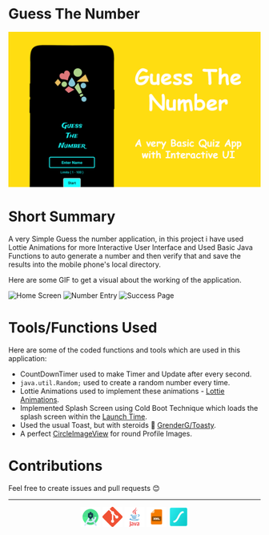# Guess The Number

![](https://github.com/Parneet-Raghuvanshi/GuessTheNumber/blob/master/readmesources/Github-Projects-guessthenumber.png?raw=true "Guess The Number")

# Short Summary

A very Simple Guess the number application, in this project i have used Lottie Animations for more Interactive User Interface and Used Basic Java Functions to auto generate a number and then verify that and save the results into the mobile phone's local directory.

Here are some GIF to get a visual about the working of the application.

![](https://media0.giphy.com/media/Nrt7m3mEYx0AkPtwUf/giphy.gif "Home Screen") ![](https://media1.giphy.com/media/p3YOIQNJJt5mIRvCmJ/giphy.gif "Number Entry") ![](https://media1.giphy.com/media/DkK4iPZMK3qJzsUKPE/giphy.gif "Success Page")

# Tools/Functions Used

Here are some of the coded functions and tools which are used in this application:

- CountDownTimer used to make Timer and Update after every second.
- `java.util.Random;` used to create a random number every time.
- Lottie Animations used to implement these animations - [Lottie Animations](https://lottiefiles.com).
- Implemented Splash Screen using Cold Boot Technique which loads the splash screen within the [Launch Time](https://developer.android.com/topic/performance/vitals/launch-time).
- Used the usual Toast, but with steroids 💪 [GrenderG/Toasty](https://github.com/GrenderG/Toasty).
- A perfect [CircleImageView](https://github.com/hdodenhof/CircleImageView) for round Profile Images.

# Contributions

Feel free to create issues and pull requests 😊

***

<p align="center">
  <img src="https://github.com/Parneet-Raghuvanshi/GuessTheNumber/blob/master/readmesources/android-studio.png?raw=true" title="Android Studio" width="40" height="40"/>
  <img src="https://github.com/Parneet-Raghuvanshi/GuessTheNumber/blob/master/readmesources/Git-Icon.png?raw=true" title="Git Hub" width="40" height="40"/>
  <img src="https://github.com/Parneet-Raghuvanshi/GuessTheNumber/blob/master/readmesources/java.png?raw=true" title="Java" width="40" height="40"/>
  <img src="https://github.com/Parneet-Raghuvanshi/GuessTheNumber/blob/master/readmesources/xml.png?raw=true" title="XML" width="40" height="40"/>
  <img src="https://github.com/Parneet-Raghuvanshi/GuessTheNumber/blob/master/readmesources/lf_Symbol.png?raw=true" title="Lottie Files" width="40" height="40"/>
</p>
